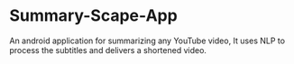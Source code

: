 # Summary-Scape-App
An android application for summarizing any YouTube video, It uses NLP to process the subtitles and delivers a shortened video.
